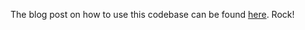 The blog post on how to use this codebase can be found [here](https://keyholesoftware.com/2018/01/08/core-ml-after-dark/).  Rock!
